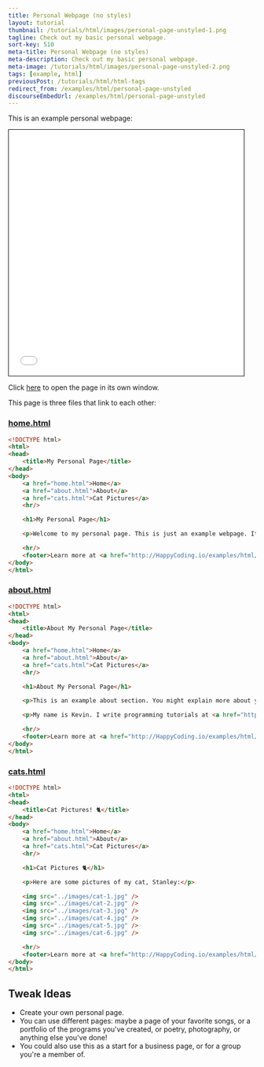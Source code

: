 ```yaml
---
title: Personal Webpage (no styles)
layout: tutorial
thumbnail: /tutorials/html/images/personal-page-unstyled-1.png
tagline: Check out my basic personal webpage.
sort-key: 510
meta-title: Personal Webpage (no styles)
meta-description: Check out my basic personal webpage.
meta-image: /tutorials/html/images/personal-page-unstyled-2.png
tags: [example, html]
previousPost: /tutorials/html/html-tags
redirect_from: /examples/html/personal-page-unstyled
discourseEmbedUrl: /examples/html/personal-page-unstyled
---
```


This is an example personal webpage:

<iframe src="/tutorials/html/files/personal-page-unstyled/home.html" width="95%" height="500px" style="border: thin solid black;"></iframe>

Click [here](/tutorials/html/files/personal-page-unstyled/home.html) to open the page in its own window.

This page is three files that link to each other:

### [home.html](/tutorials/html/files/personal-page-unstyled/home.html)

```html
<!DOCTYPE html>
<html>
<head>
	<title>My Personal Page</title>
</head>
<body>
	<a href="home.html">Home</a>
	<a href="about.html">About</a>
	<a href="cats.html">Cat Pictures</a>
	<hr/>

	<h1>My Personal Page</h1>

	<p>Welcome to my personal page. This is just an example webpage. It doesn't use any CSS styles, so it's pretty ugly.</p>

	<hr/>
	<footer>Learn more at <a href="http://HappyCoding.io/examples/html/personal-page-unstyled">HappyCoding.io</a>!</footer>
</body>
</html>
```

### [about.html](/tutorials/html/files/personal-page-unstyled/about.html)

```html
<!DOCTYPE html>
<html>
<head>
	<title>About My Personal Page</title>
</head>
<body>
	<a href="home.html">Home</a>
	<a href="about.html">About</a>
	<a href="cats.html">Cat Pictures</a>
	<hr/>

	<h1>About My Personal Page</h1>

	<p>This is an example about section. You might explain more about yourself, or the webpage, or give links to other resources.</p>

	<p>My name is Kevin. I write programming tutorials at <a href="http://HappyCoding.io">HappyCoding.io</a>, and I have a cat named Stanley. My favorite color is black, but if that doesn't count then I'll choose green. I also like comic books and playing bikes.</p>

	<hr/>
	<footer>Learn more at <a href="http://HappyCoding.io/examples/html/personal-page-unstyled">HappyCoding.io</a>!</footer>
</body>
</html>
```

### [cats.html](/tutorials/html/files/personal-page-unstyled/cats.html)

```html
<!DOCTYPE html>
<html>
<head>
	<title>Cat Pictures! 🐈</title>
</head>
<body>
	<a href="home.html">Home</a>
	<a href="about.html">About</a>
	<a href="cats.html">Cat Pictures</a>
	<hr/>

	<h1>Cat Pictures 🐈</h1>

	<p>Here are some pictures of my cat, Stanley:</p>

	<img src="../images/cat-1.jpg" />
	<img src="../images/cat-2.jpg" />
	<img src="../images/cat-3.jpg" />
	<img src="../images/cat-4.jpg" />
	<img src="../images/cat-5.jpg" />
	<img src="../images/cat-6.jpg" />

	<hr/>
	<footer>Learn more at <a href="http://HappyCoding.io/examples/html/personal-page-unstyled">HappyCoding.io</a>!</footer>
</body>
</html>
```



## Tweak Ideas

- Create your own personal page.
- You can use different pages: maybe a page of your favorite songs, or a portfolio of the programs you've created, or poetry, photography, or anything else you've done!
- You could also use this as a start for a business page, or for a group you're a member of.
